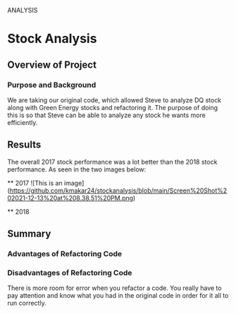 ANALYSIS 

# Stock Analysis 

## Overview of Project 

### Purpose and Background 
We are taking our original code, which allowed Steve to analyze DQ stock along with Green Energy stocks and refactoring it. The purpose of doing this is so that Steve can be able to analyze any stock he wants more efficiently. 

## Results 

The overall 2017 stock performance was a lot better than the 2018 stock performance. As seen in the two images below: 

** 2017 
![This is an image] (https://github.com/kmakar24/stockanalysis/blob/main/Screen%20Shot%202021-12-13%20at%208.38.51%20PM.png)

** 2018 


## Summary 

### Advantages of Refactoring Code 

### Disadvantages of Refactoring Code 

There is more room for error when you refactor a code. You really have to pay attention and know what you had in the original code in order for it all to run correctly. 

